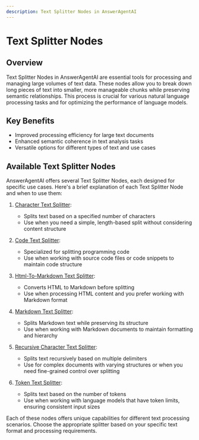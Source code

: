 ```yaml
---
description: Text Splitter Nodes in AnswerAgentAI
---
```


# Text Splitter Nodes

## Overview

Text Splitter Nodes in AnswerAgentAI are essential tools for processing and managing large volumes of text data. These nodes allow you to break down long pieces of text into smaller, more manageable chunks while preserving semantic relationships. This process is crucial for various natural language processing tasks and for optimizing the performance of language models.

## Key Benefits

-   Improved processing efficiency for large text documents
-   Enhanced semantic coherence in text analysis tasks
-   Versatile options for different types of text and use cases

## Available Text Splitter Nodes

AnswerAgentAI offers several Text Splitter Nodes, each designed for specific use cases. Here's a brief explanation of each Text Splitter Node and when to use them:

1. [Character Text Splitter](character-text-splitter.md):

    - Splits text based on a specified number of characters
    - Use when you need a simple, length-based split without considering content structure

2. [Code Text Splitter](code-text-splitter.md):

    - Specialized for splitting programming code
    - Use when working with source code files or code snippets to maintain code structure

3. [Html-To-Markdown Text Splitter](html-to-markdown-text-splitter.md):

    - Converts HTML to Markdown before splitting
    - Use when processing HTML content and you prefer working with Markdown format

4. [Markdown Text Splitter](markdown-text-splitter.md):

    - Splits Markdown text while preserving its structure
    - Use when working with Markdown documents to maintain formatting and hierarchy

5. [Recursive Character Text Splitter](recursive-character-text-splitter.md):

    - Splits text recursively based on multiple delimiters
    - Use for complex documents with varying structures or when you need fine-grained control over splitting

6. [Token Text Splitter](token-text-splitter.md):
    - Splits text based on the number of tokens
    - Use when working with language models that have token limits, ensuring consistent input sizes

Each of these nodes offers unique capabilities for different text processing scenarios. Choose the appropriate splitter based on your specific text format and processing requirements.
